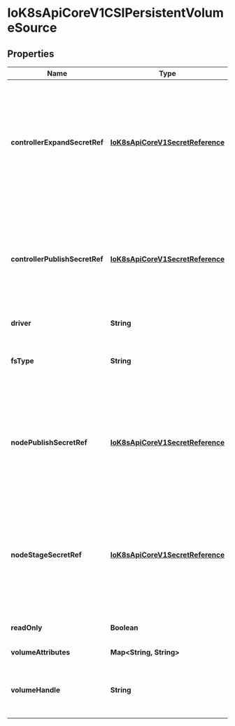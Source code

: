 
# IoK8sApiCoreV1CSIPersistentVolumeSource

## Properties
Name | Type | Description | Notes
------------ | ------------- | ------------- | -------------
**controllerExpandSecretRef** | [**IoK8sApiCoreV1SecretReference**](IoK8sApiCoreV1SecretReference.md) | ControllerExpandSecretRef is a reference to the secret object containing sensitive information to pass to the CSI driver to complete the CSI ControllerExpandVolume call. This is an alpha field and requires enabling ExpandCSIVolumes feature gate. This field is optional, and may be empty if no secret is required. If the secret object contains more than one secret, all secrets are passed. |  [optional]
**controllerPublishSecretRef** | [**IoK8sApiCoreV1SecretReference**](IoK8sApiCoreV1SecretReference.md) | ControllerPublishSecretRef is a reference to the secret object containing sensitive information to pass to the CSI driver to complete the CSI ControllerPublishVolume and ControllerUnpublishVolume calls. This field is optional, and may be empty if no secret is required. If the secret object contains more than one secret, all secrets are passed. |  [optional]
**driver** | **String** | Driver is the name of the driver to use for this volume. Required. | 
**fsType** | **String** | Filesystem type to mount. Must be a filesystem type supported by the host operating system. Ex. \&quot;ext4\&quot;, \&quot;xfs\&quot;, \&quot;ntfs\&quot;. |  [optional]
**nodePublishSecretRef** | [**IoK8sApiCoreV1SecretReference**](IoK8sApiCoreV1SecretReference.md) | NodePublishSecretRef is a reference to the secret object containing sensitive information to pass to the CSI driver to complete the CSI NodePublishVolume and NodeUnpublishVolume calls. This field is optional, and may be empty if no secret is required. If the secret object contains more than one secret, all secrets are passed. |  [optional]
**nodeStageSecretRef** | [**IoK8sApiCoreV1SecretReference**](IoK8sApiCoreV1SecretReference.md) | NodeStageSecretRef is a reference to the secret object containing sensitive information to pass to the CSI driver to complete the CSI NodeStageVolume and NodeStageVolume and NodeUnstageVolume calls. This field is optional, and may be empty if no secret is required. If the secret object contains more than one secret, all secrets are passed. |  [optional]
**readOnly** | **Boolean** | Optional: The value to pass to ControllerPublishVolumeRequest. Defaults to false (read/write). |  [optional]
**volumeAttributes** | **Map&lt;String, String&gt;** | Attributes of the volume to publish. |  [optional]
**volumeHandle** | **String** | VolumeHandle is the unique volume name returned by the CSI volume plugin’s CreateVolume to refer to the volume on all subsequent calls. Required. | 



